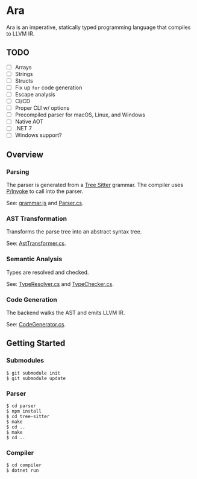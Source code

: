 # Ara

Ara is an imperative, statically typed programming language that compiles to LLVM IR.

## TODO

- [ ] Arrays
- [ ] Strings
- [ ] Structs
- [ ] Fix up `for` code generation
- [ ] Escape analysis
- [ ] CI/CD
- [ ] Proper CLI w/ options
- [ ] Precompiled parser for macOS, Linux, and Windows
- [ ] Native AOT
- [ ] .NET 7
- [ ] Windows support?

## Overview

### Parsing

The parser is generated from a [Tree Sitter](https://tree-sitter.github.io/tree-sitter/) grammar. The compiler uses [P/Invoke](https://docs.microsoft.com/en-us/dotnet/standard/native-interop/pinvoke) to call into the parser.

See: [grammar.js](parser/grammar.js) and [Parser.cs](compiler/Ara/Parsing/Parser.cs).

### AST Transformation

Transforms the parse tree into an abstract syntax tree.

See: [AstTransformer.cs](compiler/Ara/Ast/AstTransformer.cs).

### Semantic Analysis

Types are resolved and checked.

See: [TypeResolver.cs](compiler/Ara/Ast/Semantics/TypeResolver.cs) and [TypeChecker.cs](compiler/Ara/Ast/Semantics/TypeChecker.cs).

### Code Generation

The backend walks the AST and emits LLVM IR.

See: [CodeGenerator.cs](compiler/Ara/CodeGen/CodeGenerator.cs).

## Getting Started

### Submodules

```
$ git submodule init
$ git submodule update
```

### Parser

```
$ cd parser
$ npm install
$ cd tree-sitter
$ make
$ cd ..
$ make
$ cd ..
```

### Compiler

```
$ cd compiler
$ dotnet run
```